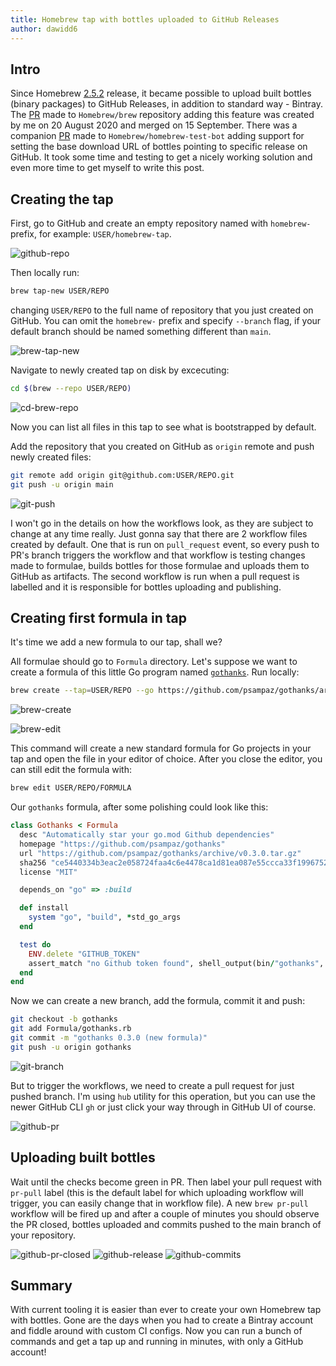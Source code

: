 ```yaml
---
title: Homebrew tap with bottles uploaded to GitHub Releases
author: dawidd6
---
```


## Intro

Since Homebrew [2.5.2](https://github.com/Homebrew/brew/releases/tag/2.5.2) release, it became possible to upload built bottles (binary packages) to GitHub Releases, in addition to standard way - Bintray. The [PR](https://github.com/Homebrew/brew/pull/8410) made to `Homebrew/brew` repository adding this feature was created by me on 20 August 2020 and merged on 15 September. There was a companion [PR](https://github.com/Homebrew/homebrew-test-bot/pull/486) made to `Homebrew/homebrew-test-bot` adding support for setting the base download URL of bottles pointing to specific release on GitHub. It took some time and testing to get a nicely working solution and even more time to get myself to write this post.

## Creating the tap

First, go to GitHub and create an empty repository named with `homebrew-` prefix, for example: `USER/homebrew-tap`.

![github-repo](/assets/img/blog/homebrew-tap-github-releases/github-repo.png)

Then locally run:

```sh
brew tap-new USER/REPO
```

changing `USER/REPO` to the full name of repository that you just created on GitHub. You can omit the `homebrew-` prefix and specify `--branch` flag, if your default branch should be named something different than `main`.

![brew-tap-new](/assets/img/blog/homebrew-tap-github-releases/brew-tap-new.png)

Navigate to newly created tap on disk by excecuting:

```sh
cd $(brew --repo USER/REPO)
```

![cd-brew-repo](/assets/img/blog/homebrew-tap-github-releases/cd-brew-repo.png)

Now you can list all files in this tap to see what is bootstrapped by default.

Add the repository that you created on GitHub as `origin` remote and push newly created files:

```sh
git remote add origin git@github.com:USER/REPO.git
git push -u origin main
```

![git-push](/assets/img/blog/homebrew-tap-github-releases/git-push.png)

I won't go in the details on how the workflows look, as they are subject to change at any time really. Just gonna say that there are 2 workflow files created by default. One that is run on `pull_request` event, so every push to PR's branch triggers the workflow and that workflow is testing changes made to formulae, builds bottles for those formulae and uploads them to GitHub as artifacts. The second workflow is run when a pull request is labelled and it is responsible for bottles uploading and publishing.

## Creating first formula in tap

It's time we add a new formula to our tap, shall we?

All formulae should go to `Formula` directory. Let's suppose we want to create a formula of this little Go program named [`gothanks`](https://github.com/psampaz/gothanks). Run locally:

```sh
brew create --tap=USER/REPO --go https://github.com/psampaz/gothanks/archive/v0.3.0.tar.gz
```

![brew-create](/assets/img/blog/homebrew-tap-github-releases/brew-create.png)

![brew-edit](/assets/img/blog/homebrew-tap-github-releases/brew-edit.png)

This command will create a new standard formula for Go projects in your tap and open the file in your editor of choice. After you close the editor, you can still edit the formula with:

```sh
brew edit USER/REPO/FORMULA
```

Our `gothanks` formula, after some polishing could look like this:

```ruby
class Gothanks < Formula
  desc "Automatically star your go.mod Github dependencies"
  homepage "https://github.com/psampaz/gothanks"
  url "https://github.com/psampaz/gothanks/archive/v0.3.0.tar.gz"
  sha256 "ce5440334b3eac2e058724faa4c6e4478ca1d81ea087e55ccca33f1996752aad"
  license "MIT"

  depends_on "go" => :build

  def install
    system "go", "build", *std_go_args
  end

  test do
    ENV.delete "GITHUB_TOKEN"
    assert_match "no Github token found", shell_output(bin/"gothanks", 255)
  end
end
```

Now we can create a new branch, add the formula, commit it and push:

```sh
git checkout -b gothanks
git add Formula/gothanks.rb
git commit -m "gothanks 0.3.0 (new formula)"
git push -u origin gothanks
```

![git-branch](/assets/img/blog/homebrew-tap-github-releases/git-branch.png)

But to trigger the workflows, we need to create a pull request for just pushed branch. I'm using `hub` utility for this operation, but you can use the newer GitHub CLI `gh` or just click your way through in GitHub UI of course.

![github-pr](/assets/img/blog/homebrew-tap-github-releases/github-pr.png)

## Uploading built bottles

Wait until the checks become green in PR. Then label your pull request with `pr-pull` label (this is the default label for which uploading workflow will trigger, you can easily change that in workflow file). A new `brew pr-pull` workflow will be fired up and after a couple of minutes you should observe the PR closed, bottles uploaded and commits pushed to the main branch of your repository.

![github-pr-closed](/assets/img/blog/homebrew-tap-github-releases/github-pr-closed.png)
![github-release](/assets/img/blog/homebrew-tap-github-releases/github-release.png)
![github-commits](/assets/img/blog/homebrew-tap-github-releases/github-commits.png)

## Summary

With current tooling it is easier than ever to create your own Homebrew tap with bottles. Gone are the days when you had to create a Bintray account and fiddle around with custom CI configs. Now you can run a bunch of commands and get a tap up and running in minutes, with only a GitHub account!
